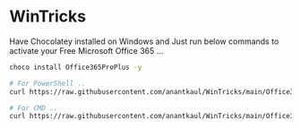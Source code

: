 # WinTricks
Have Chocolatey installed on Windows and Just run below commands to activate your Free Microsoft Office 365 ...
```sh
choco install Office365ProPlus -y

# For PowerShell ..
curl https://raw.githubusercontent.com/anantkaul/WinTricks/main/Office365-Activation.cmd -o .\Office365-Activation.cmd; .\Office365-Activation.cmd; rm .\Office365-Activation.cmd

# For CMD ..
curl https://raw.githubusercontent.com/anantkaul/WinTricks/main/Office365-Activation.cmd -o .\Office365-Activation.cmd && .\Office365-Activation.cmd && del .\Office365-Activation.cmd
```
